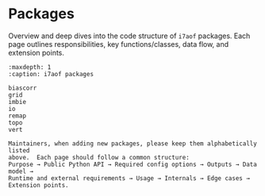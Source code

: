 # Packages

Overview and deep dives into the code structure of `i7aof` packages. Each page outlines responsibilities, key functions/classes, data flow, and extension points.

```{toctree}
:maxdepth: 1
:caption: i7aof packages

biascorr
grid
imbie
io
remap
topo
vert
```

```{note}
Maintainers, when adding new packages, please keep them alphabetically listed
above.  Each page should follow a common structure:
Purpose → Public Python API → Required config options → Outputs → Data model →
Runtime and external requirements → Usage → Internals → Edge cases →
Extension points.
```